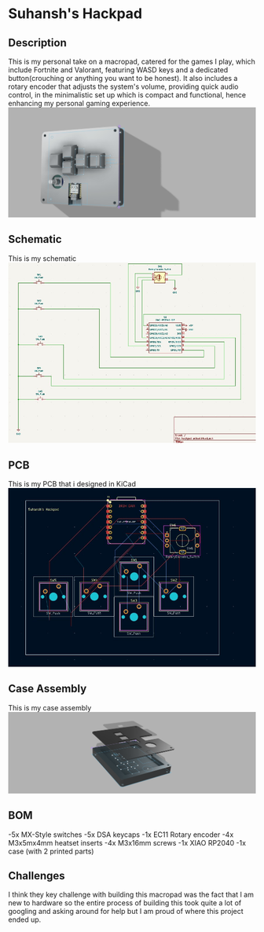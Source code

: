 # Suhansh's Hackpad
## Description 
This is my personal take on a macropad, catered for the games I play, which include Fortnite and Valorant, featuring WASD keys and a dedicated button(crouching or anything you want to be honest). It also includes a rotary encoder that adjusts the system's volume, providing quick audio control, in the minimalistic set up which is compact and functional, hence enhancing my personal gaming experience. 
![full hackpad](https://github.com/Valder077/gamepad/blob/main/Assets/hackpadphoto.png?raw=true)


## Schematic
This is my schematic
![full hackpad](https://github.com/Valder077/gamepad/blob/main/Assets/Schematic.jpg?raw=true)


## PCB
This is my PCB that i designed in KiCad
![full hackpad](https://github.com/Valder077/gamepad/blob/main/Assets/PCB.jpg?raw=true)

## Case Assembly 
This is my case assembly 
![full hackpad](https://github.com/Valder077/gamepad/blob/main/Assets/caseassembly.png?raw=true)

## BOM
-5x MX-Style switches
-5x DSA keycaps
-1x EC11 Rotary encoder
-4x M3x5mx4mm heatset inserts
-4x M3x16mm screws
-1x XIAO RP2040
-1x case (with 2 printed parts)

## Challenges
I think they key challenge with building this macropad was the fact that I am new to hardware so the entire process of building this took quite a lot of googling and asking around for help but I am proud of where this project ended up. 

